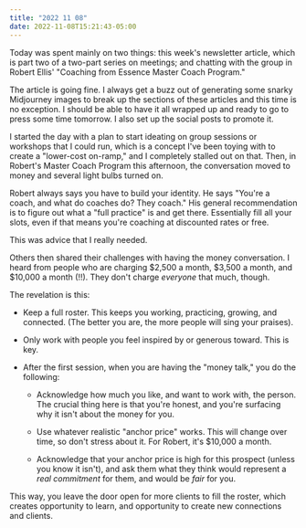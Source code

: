 ```yaml
---
title: "2022 11 08"
date: 2022-11-08T15:21:43-05:00
---
```


Today was spent mainly on two things: this week's newsletter article, which is
part two of a two-part series on meetings; and chatting with the group in Robert
Ellis' "Coaching from Essence Master Coach Program."

The article is going fine. I always get a buzz out of generating some snarky
Midjourney images to break up the sections of these articles and this time is no
exception. I should be able to have it all wrapped up and ready to go to press
some time tomorrow. I also set up the social posts to promote it.

I started the day with a plan to start ideating on group sessions or workshops
that I could run, which is a concept I've been toying with to create a
"lower-cost on-ramp," and I completely stalled out on that. Then, in Robert's
Master Coach Program this afternoon, the conversation moved to money and several
light bulbs turned on.

Robert always says you have to build your identity. He says "You're a coach, and
what do coaches do? They coach." His general recommendation is to figure out
what a "full practice" is and get there. Essentially fill all your slots, even
if that means you're coaching at discounted rates or free.

This was advice that I really needed.

Others then shared their challenges with having the money conversation. I heard
from people who are charging $2,500 a month, $3,500 a month, and $10,000 a month
(!!). They don't charge *everyone* that much, though.

The revelation is this:

* Keep a full roster. This keeps you working, practicing, growing, and
  connected. (The better you are, the more people will sing your praises).
  
* Only work with people you feel inspired by or generous toward. This is key.

* After the first session, when you are having the "money talk," you do the
  following:
  
  * Acknowledge how much you like, and want to work with, the person. The
    crucial thing here is that you're honest, and you're surfacing why it isn't
    about the money for you.
    
  * Use whatever realistic "anchor price" works. This will change over time, so
    don't stress about it. For Robert, it's $10,000 a month.

  * Acknowledge that your anchor price is high for this prospect (unless you
    know it isn't), and ask them what they think would represent a *real
    commitment* for them, and would be *fair* for you.
    
This way, you leave the door open for more clients to fill the roster, which
creates opportunity to learn, and opportunity to create new connections and
clients.
